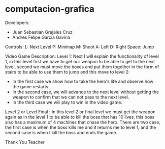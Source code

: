# computacion-grafica

Developers: 
- Juan Sebastian Grajales Cruz
- Andres Felipe Garcia Gaviria

Controls:
L: Next Level
P: Minimap
M: Shoot
A: Left
D: Right
Space: Jump


Video Game Description:
Level 1: Next I will explain the functionality of level 1, in this level first we have to get our weapon to be able to get to the next level, 
second we must move the boxes and put them together in the form of stairs to be able to use them to jump and this move to level 2:
- In the first case we show how to take the hero's life and observe how the game restarts.
- In the second case, we will advance to the next level without getting the weapon to confirm that we can not pass to the next level.
- In the third case we will play to win in the video game.

Level 2 or Level Final : In this level 2 or final level we must get the weapon again as in the level 1 to be able to kill the boss that has 10 lives, 
this boss also has a maximum of 4 machines that chase the hero. There are two case, the first case is when the boss kills me and it returns me to level 1, 
and the second case is when I kill the boss and ends the game.

Thank You Teacher


